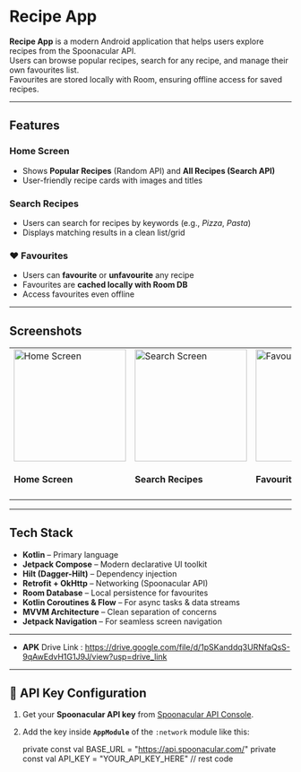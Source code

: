 #  Recipe App

**Recipe App** is a modern Android application that helps users explore recipes from the Spoonacular API.  
Users can browse popular recipes, search for any recipe, and manage their own favourites list.  
Favourites are stored locally with Room, ensuring offline access for saved recipes.  

---

## Features

###  Home Screen
- Shows **Popular Recipes** (Random API) and **All Recipes (Search API)**  
- User-friendly recipe cards with images and titles  

###  Search Recipes
- Users can search for recipes by keywords (e.g., *Pizza*, *Pasta*)  
- Displays matching results in a clean list/grid  

### ❤ Favourites
- Users can **favourite** or **unfavourite** any recipe  
- Favourites are **cached locally with Room DB**  
- Access favourites even offline  

---

## Screenshots
<table>
  <tr>
    <td>
      <img src="https://github.com/AyushPorwal10/README_SCREENSHOTS/blob/main/popular_all_recipes.png" alt="Home Screen" width="200"/>
      <h4>Home Screen</h4>
    </td>
    <td>
      <img src="https://github.com/AyushPorwal10/README_SCREENSHOTS/blob/main/search_recipes.png" alt="Search Screen" width="200"/>
      <h4>Search Recipes</h4>
    </td>
    <td>
      <img src="https://github.com/AyushPorwal10/README_SCREENSHOTS/blob/main/favourite_recipes.png" alt="Favourites" width="200"/>
      <h4>Favourites</h4>
    </td>
  </tr>
</table>

---

##  Tech Stack

- **Kotlin** – Primary language  
- **Jetpack Compose** – Modern declarative UI toolkit  
- **Hilt (Dagger-Hilt)** – Dependency injection  
- **Retrofit + OkHttp** – Networking (Spoonacular API)  
- **Room Database** – Local persistence for favourites  
- **Kotlin Coroutines & Flow** – For async tasks & data streams  
- **MVVM Architecture** – Clean separation of concerns  
- **Jetpack Navigation** – For seamless screen navigation  

---

- **APK**
Drive Link : https://drive.google.com/file/d/1pSKanddq3URNfaQsS-9qAwEdvH1G1J9J/view?usp=drive_link
---

## 🔑 API Key Configuration

1. Get your **Spoonacular API key** from [Spoonacular API Console](https://spoonacular.com/food-api/console#Profile).  

2. Add the key inside **`AppModule`** of the `:network` module like this:  


    private const val BASE_URL = "https://api.spoonacular.com/"
    private const val API_KEY = "YOUR_API_KEY_HERE"
 // rest code
